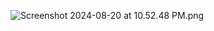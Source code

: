 
![Screenshot 2024-08-20 at 10.52.48 PM.png](../../../../var/folders/sy/rrgw3d014zqb37myny5cygrm0000gn/T/TemporaryItems/NSIRD_screencaptureui_s6XEiz/Screenshot%202024-08-20%20at%2010.52.48%20PM.png)